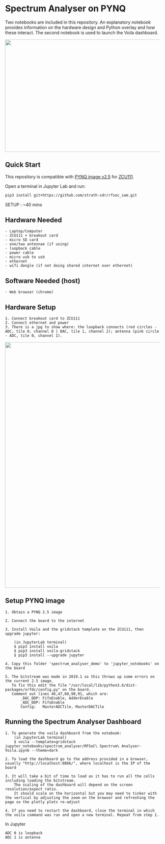 # Spectrum Analyser on PYNQ

Two notebooks are included in this repository. An explanatory notebook provides information on the hardware design and Python overlay and how these interact. The second notebook is used to launch the Voila dashboard.

<p align="center">
  <img src="../../blob/master/img/spectrum_analyser.gif" width="800" height="366" />
<p/>

## Quick Start

This repository is compatible with [PYNQ image v2.5](https://github.com/Xilinx/PYNQ/releases) for [ZCU111](https://www.xilinx.com/products/boards-and-kits/zcu111.html).

Open a terminal in Jupyter Lab and run:
```sh
pip3 install git+https://github.com/strath-sdr/rfsoc_sam.git
```

SETUP : ~40 mins 

## Hardware Needed

	- Laptop/Computer
	- ZCU111 + breakout card 
	- micro SD card
	- one/two antennae (if using)
	- loopback cable
	- power cable
	- micro usb to usb
	- ethernet
	- wifi dongle (if not doing shared internet over ethernet)

## Software Needed (host)

	- Web browser (chrome) 


## Hardware Setup 
	1. Connect breakout card to ZCU111
	2. Connect ethernet and power
	3. There is a jpg to show where: the loopback connects (red circles - ADC, tile 0, channel 0 | DAC, tile 1, channel 2); antenna (pink circle - ADC, tile 0, channel 1).
	
<p align="center">
<img src="../../blob/master/img/rfsoc_setup.png" width="800">
<p/>


## Setup PYNQ image

	1. Obtain a PYNQ 2.5 image

	2. Connect the board to the internet 

	3. Install Voila and the gridstack template on the ZCU111, then upgrade jupyter:

		(in JupyterLab terminal)
		$ pip3 install voila
		$ pip3 install voila-gridstack
		$ pip3 install --upgrade jupyter 

	4. Copy this folder 'spectrum_analyser_demo' to 'jupyter_notebooks' on the board

	5. The bitstream was made in 2019.1 so this throws up some errors on the current 2.5 image.
	   To fix this edit the file "/usr/local/lib/python3.6/dist-packages/xrfdc/config.py" on the board.
	   Comment out lines 46,47,60,90,91, which are: 
	       _DAC_DDP: FifoEnable, AdderEnable
	       _ADC_DDP: FifoEnable
	       Config:   MasterADCTile, MasterDACTile

## Running the Spectrum Analyser Dashboard 
	
	1. To generate the voila dashboard from the notebook:
		(in JupyterLab terminal)
		$ voila --template=gridstack jupyter_notebooks/spectrum_analyser/RFSoC\ Spectrum\ Analyser-Voila.ipynb --theme=dark
	
	2. To load the dashboard go to the address provided in a browser, usually "http://localhost:8866/", where localhost is the IP of the board 

	3. It will take a bit of time to load as it has to run all the cells including loading the bitstream. 
		The scaling of the dashboard will depend on the screen resolution/aspect ratio. 
		It should scale on the horizontal but you may need to tinker with the vertical by adjusting the zoom on the browser and refreshing the page so the plotly plots re-adjust

	4. If you need to restart the dashboard, close the terminal in which the voila command was run and open a new terminal. Repeat from step 1. 

In Jupyter

	ADC 0 is loopback
	ADC 1 is antenna 

